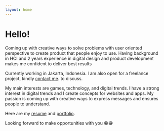 ```yaml
---
layout: home
---
```

# Hello!

Coming up with creative ways to solve problems with user oriented perspective to create product that people enjoy to use. Having background in HCI and 2 years experience in digital design and product development makes me confident to deliver best results

Currently working in Jakarta, Indonesia. I am also open for a freelance project, kindly [contact me](mailto:aridantang@gmail.com). to discuss.

My main interests are games, technology, and digital trends. I have a strong interest in digital trends and I create concepts for websites and apps. My passion is coming up with creative ways to express messages and ensures people to understand.

Here are my [resume](https://i.imgur.com/LHWolc4.jpg) and [portfolio](https://dribbble.com/aridantang).

Looking forward to make opportunities with you 😁😁
